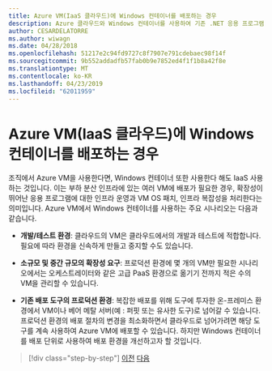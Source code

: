 ```yaml
---
title: Azure VM(IaaS 클라우드)에 Windows 컨테이너를 배포하는 경우
description: Azure 클라우드와 Windows 컨테이너를 사용하여 기존 .NET 응용 프로그램 최신화 | Azure VM(IaaS 클라우드)에 Windows 컨테이너를 배포하는 경우
author: CESARDELATORRE
ms.author: wiwagn
ms.date: 04/28/2018
ms.openlocfilehash: 51217e2c94fd9727c8f7907e791cdebaec98f14f
ms.sourcegitcommit: 9b552addadfb57fab0b9e7852ed4f1f1b8a42f8e
ms.translationtype: MT
ms.contentlocale: ko-KR
ms.lasthandoff: 04/23/2019
ms.locfileid: "62011959"
---
```

# <a name="when-to-deploy-windows-containers-to-azure-vms-iaas-cloud"></a>Azure VM(IaaS 클라우드)에 Windows 컨테이너를 배포하는 경우

조직에서 Azure VM을 사용한다면, Windows 컨테이너 또한 사용한다 해도 IaaS 사용하는 것입니다. 이는 부하 분산 인프라에 있는 여러 VM에 배포가 필요한 경우, 확장성이 뛰어난 응용 프로그램에 대한 인프라 운영과 VM OS 패치, 인프라 복잡성을 처리한다는 의미입니다. Azure VM에서 Windows 컨테이너를 사용하는 주요 시나리오는 다음과 같습니다.

-   **개발/테스트 환경**: 클라우드의 VM은 클라우드에서의 개발과 테스트에 적합합니다. 필요에 따라 환경을 신속하게 만들고 중지할 수도 있습니다.

-   **소규모 및 중간 규모의 확장성 요구**: 프로덕션 환경에 몇 개의 VM만 필요한 시나리오에서는 오케스트레이터와 같은 고급 PaaS 환경으로 옮기기 전까지 적은 수의 VM을 관리할 수 있습니다.

-   **기존 배포 도구의 프로덕션 환경**: 복잡한 배포를 위해 도구에 투자한 온-프레미스 환경에서 VM이나 베어 메탈 서버(예 : 퍼핏 또는 유사한 도구)로 넘어갈 수 있습니다. 프로덕션 환경의 배포 절차의 변경을 최소화하면서 클라우드로 넘어가려면 해당 도구를 계속 사용하여 Azure VM에 배포할 수 있습니다. 하지만 Windows 컨테이너를 배포 단위로 사용하여 배포 환경을 개선하고자 할 것입니다.

>[!div class="step-by-step"]
>[이전](when-to-deploy-windows-containers-in-your-on-premises-iaas-vm-infrastructure.md)
>[다음](when-to-deploy-windows-containers-to-azure-container-instances-ACI.md)